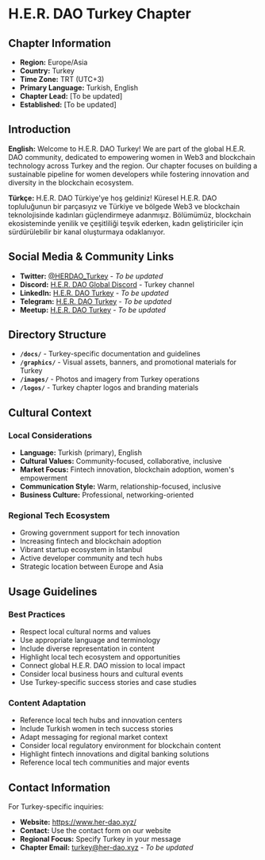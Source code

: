 # H.E.R. DAO Turkey Chapter

## Chapter Information

- **Region:** Europe/Asia
- **Country:** Turkey
- **Time Zone:** TRT (UTC+3)
- **Primary Language:** Turkish, English
- **Chapter Lead:** [To be updated]
- **Established:** [To be updated]

## Introduction

**English:**
Welcome to H.E.R. DAO Turkey! We are part of the global H.E.R. DAO community, dedicated to empowering women in Web3 and blockchain technology across Turkey and the region. Our chapter focuses on building a sustainable pipeline for women developers while fostering innovation and diversity in the blockchain ecosystem.

**Türkçe:**
H.E.R. DAO Türkiye'ye hoş geldiniz! Küresel H.E.R. DAO topluluğunun bir parçasıyız ve Türkiye ve bölgede Web3 ve blockchain teknolojisinde kadınları güçlendirmeye adanmışız. Bölümümüz, blockchain ekosisteminde yenilik ve çeşitliliği teşvik ederken, kadın geliştiriciler için sürdürülebilir bir kanal oluşturmaya odaklanıyor.

## Social Media & Community Links

- **Twitter:** [@HERDAO_Turkey](https://twitter.com/HERDAO_Turkey) - *To be updated*
- **Discord:** [H.E.R. DAO Global Discord](https://discord.gg/her-dao) - Turkey channel
- **LinkedIn:** [H.E.R. DAO Turkey](https://linkedin.com/company/her-dao-turkey) - *To be updated*
- **Telegram:** [H.E.R. DAO Turkey](https://t.me/herdao_turkey) - *To be updated*
- **Meetup:** [H.E.R. DAO Turkey](https://meetup.com/her-dao-turkey) - *To be updated*

## Directory Structure

- **`/docs/`** - Turkey-specific documentation and guidelines
- **`/graphics/`** - Visual assets, banners, and promotional materials for Turkey
- **`/images/`** - Photos and imagery from Turkey operations
- **`/logos/`** - Turkey chapter logos and branding materials

## Cultural Context

### Local Considerations
- **Language:** Turkish (primary), English
- **Cultural Values:** Community-focused, collaborative, inclusive
- **Market Focus:** Fintech innovation, blockchain adoption, women's empowerment
- **Communication Style:** Warm, relationship-focused, inclusive
- **Business Culture:** Professional, networking-oriented

### Regional Tech Ecosystem
- Growing government support for tech innovation
- Increasing fintech and blockchain adoption
- Vibrant startup ecosystem in Istanbul
- Active developer community and tech hubs
- Strategic location between Europe and Asia

## Usage Guidelines

### Best Practices
- Respect local cultural norms and values
- Use appropriate language and terminology
- Include diverse representation in content
- Highlight local tech ecosystem and opportunities
- Connect global H.E.R. DAO mission to local impact
- Consider local business hours and cultural events
- Use Turkey-specific success stories and case studies

### Content Adaptation
- Reference local tech hubs and innovation centers
- Include Turkish women in tech success stories
- Adapt messaging for regional market context
- Consider local regulatory environment for blockchain content
- Highlight fintech innovations and digital banking solutions
- Reference local tech communities and major events

## Contact Information

For Turkey-specific inquiries:
- **Website:** https://www.her-dao.xyz/
- **Contact:** Use the contact form on our website
- **Regional Focus:** Specify Turkey in your message
- **Chapter Email:** turkey@her-dao.xyz - *To be updated*
